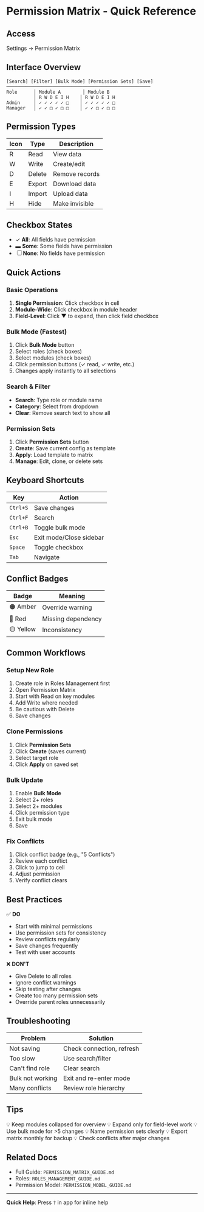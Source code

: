 # Permission Matrix - Quick Reference

## Access
Settings → Permission Matrix

## Interface Overview
```
[Search] [Filter] [Bulk Mode] [Permission Sets] [Save]
─────────────────────────────────────────────────────
Role      │ Module A        │ Module B
          │ R W D E I H    │ R W D E I H
Admin     │ ✓ ✓ ✓ ✓ ✓ □    │ ✓ ✓ ✓ ✓ ✓ □
Manager   │ ✓ ✓ □ ✓ □ □    │ ✓ ✓ □ ✓ □ □
```

## Permission Types
| Icon | Type | Description |
|------|------|-------------|
| R | Read | View data |
| W | Write | Create/edit |
| D | Delete | Remove records |
| E | Export | Download data |
| I | Import | Upload data |
| H | Hide | Make invisible |

## Checkbox States
- ✓ **All**: All fields have permission
- ▬ **Some**: Some fields have permission
- ☐ **None**: No fields have permission

## Quick Actions

### Basic Operations
1. **Single Permission**: Click checkbox in cell
2. **Module-Wide**: Click checkbox in module header
3. **Field-Level**: Click ▼ to expand, then click field checkbox

### Bulk Mode (Fastest)
1. Click **Bulk Mode** button
2. Select roles (check boxes)
3. Select modules (check boxes)
4. Click permission buttons (✓ read, ✓ write, etc.)
5. Changes apply instantly to all selections

### Search & Filter
- **Search**: Type role or module name
- **Category**: Select from dropdown
- **Clear**: Remove search text to show all

### Permission Sets
1. Click **Permission Sets** button
2. **Create**: Save current config as template
3. **Apply**: Load template to matrix
4. **Manage**: Edit, clone, or delete sets

## Keyboard Shortcuts
| Key | Action |
|-----|--------|
| `Ctrl+S` | Save changes |
| `Ctrl+F` | Search |
| `Ctrl+B` | Toggle bulk mode |
| `Esc` | Exit mode/Close sidebar |
| `Space` | Toggle checkbox |
| `Tab` | Navigate |

## Conflict Badges
| Badge | Meaning |
|-------|---------|
| 🟠 Amber | Override warning |
| 🔴 Red | Missing dependency |
| 🟡 Yellow | Inconsistency |

## Common Workflows

### Setup New Role
1. Create role in Roles Management first
2. Open Permission Matrix
3. Start with Read on key modules
4. Add Write where needed
5. Be cautious with Delete
6. Save changes

### Clone Permissions
1. Click **Permission Sets**
2. Click **Create** (saves current)
3. Select target role
4. Click **Apply** on saved set

### Bulk Update
1. Enable **Bulk Mode**
2. Select 2+ roles
3. Select 2+ modules
4. Click permission type
5. Exit bulk mode
6. Save

### Fix Conflicts
1. Click conflict badge (e.g., "5 Conflicts")
2. Review each conflict
3. Click to jump to cell
4. Adjust permission
5. Verify conflict clears

## Best Practices

✅ **DO**
- Start with minimal permissions
- Use permission sets for consistency
- Review conflicts regularly
- Save changes frequently
- Test with user accounts

❌ **DON'T**
- Give Delete to all roles
- Ignore conflict warnings
- Skip testing after changes
- Create too many permission sets
- Override parent roles unnecessarily

## Troubleshooting

| Problem | Solution |
|---------|----------|
| Not saving | Check connection, refresh |
| Too slow | Use search/filter |
| Can't find role | Clear search |
| Bulk not working | Exit and re-enter mode |
| Many conflicts | Review role hierarchy |

## Tips

💡 Keep modules collapsed for overview
💡 Expand only for field-level work
💡 Use bulk mode for >5 changes
💡 Name permission sets clearly
💡 Export matrix monthly for backup
💡 Check conflicts after major changes

## Related Docs
- Full Guide: `PERMISSION_MATRIX_GUIDE.md`
- Roles: `ROLES_MANAGEMENT_GUIDE.md`
- Permission Model: `PERMISSION_MODEL_GUIDE.md`

---
**Quick Help**: Press `?` in app for inline help

